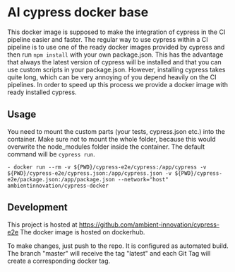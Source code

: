 # AI cypress docker base

This docker image is supposed to make the integration of cypress in the CI pipeline easier and faster.
The regular way to use cypress within a CI pipeline is to use one of the ready docker images provided by cypress
and then run `npm install` with your own package.json. This has the advantage that always the latest version of
cypress will be installed and that you can use custom scripts in your package.json. However, installing cypress takes
quite long, which can be very annoying of you depend heavily on the CI pipelines. In order to speed up this process
we provide a docker image with ready installed cypress.

## Usage

You need to mount the custom parts (your tests, cypress.json etc.) into the container. 
Make sure not to mount the whole folder, because this would overwrite the node_modules folder inside the container.
The default command will be `cypress run`.

```
- docker run --rm -v ${PWD}/cypress-e2e/cypress:/app/cypress -v ${PWD}/cypress-e2e/cypress.json:/app/cypress.json -v ${PWD}/cypress-e2e/package.json:/app/package.json --network="host" ambientinnovation/cypress-docker

```

## Development

This project is hosted at https://github.com/ambient-innovation/cypress-e2e
The docker image is hosted on dockerhub.

To make changes, just push to the repo. It is configured as automated build. The branch
"master" will receive the tag "latest" and each Git Tag will create a corresponding docker tag.
